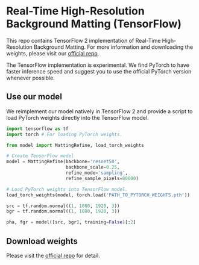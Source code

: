 # Real-Time High-Resolution Background Matting (TensorFlow)

This repo contains TensorFlow 2 implementation of Real-Time High-Resolution Background Matting. For more information and downloading the weights, please visit our [official repo](https://github.com/PeterL1n/BackgroundMattingV2).

The TensorFlow implementation is experimental. We find PyTorch to have faster inference speed and suggest you to use the official PyTorch version whenever possible.

## Use our model

We reimplement our model natively in TensorFlow 2 and provide a script to load PyTorch weights directly into the TensorFlow model.

```python
import tensorflow as tf
import torch # For loading PyTorch weights.

from model import MattingRefine, load_torch_weights

# Create TensorFlow model
model = MattingRefine(backbone='resnet50',
                      backbone_scale=0.25,
                      refine_mode='sampling',
                      refine_sample_pixels=80000)

# Load PyTorch weights into TensorFlow model.
load_torch_weights(model, torch.load('PATH_TO_PYTORCH_WEIGHTS.pth'))

src = tf.random.normal((1, 1080, 1920, 3))
bgr = tf.random.normal((1, 1080, 1920, 3))

pha, fgr = model([src, bgr], training=False)[:2]
```

## Download weights

Please visit the [official repo](https://github.com/PeterL1n/BackgroundMattingV2) for detail.
